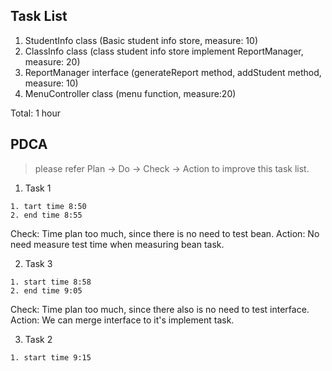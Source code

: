 ## Task List

1. StudentInfo class (Basic student info store, measure: 10)
2. ClassInfo class (class student info store implement ReportManager, measure: 20)
3. ReportManager interface (generateReport method, addStudent method, measure: 10)
4.  MenuController class (menu function, measure:20)

Total: 1 hour

## PDCA
> please refer Plan -> Do -> Check -> Action to improve this task list.

1. Task 1
```shell
1. tart time 8:50
2. end time 8:55
```
Check: Time plan too much, since there is no need to test bean.
Action: No need measure test time when measuring bean task.

2. Task 3
```shell
1. start time 8:58
2. end time 9:05
```

Check: Time plan too much, since there also is no need to test interface.
Action: We can merge interface to it's implement task.

3. Task 2
```shell
1. start time 9:15

```
